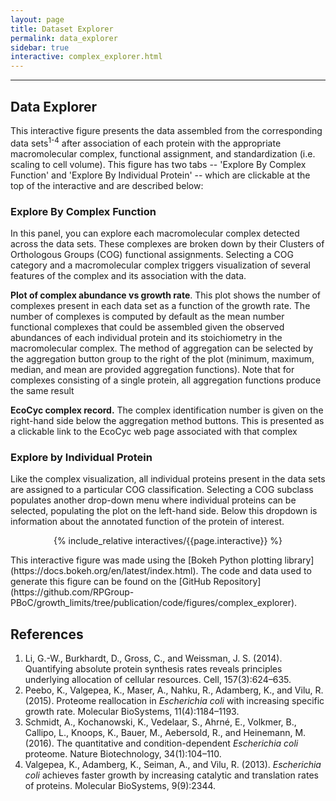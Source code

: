 ```yaml
---
layout: page
title: Dataset Explorer
permalink: data_explorer
sidebar: true
interactive: complex_explorer.html
---
```

---

## Data Explorer
This interactive figure presents the data assembled from the corresponding data
sets<sup>1-4</sup> after association of each protein with the appropriate
macromolecular complex, functional assignment, and standardization (i.e. scaling
to cell volume). This figure has two tabs -- 'Explore By Complex Function' and
'Explore By Individual Protein' -- which are clickable at the top of the
interactive and are described below:

### Explore By Complex Function

In this panel, you can explore each macromolecular complex detected across
the data sets. These complexes are broken down by their Clusters of
Orthologous Groups (COG) functional assignments. Selecting a COG category
and a macromolecular complex triggers visualization of several features of
the complex and its association with the data. 

**Plot of complex abundance vs growth rate**. This plot shows the number of
complexes present in each data set as a function of the growth rate. The number
of complexes is computed by default as the mean number functional complexes that
could be assembled given the observed abundances of each individual protein and
its stoichiometry in the macromolecular complex. The method of aggregation can
be selected by the aggregation button group to the right of the plot (minimum,
maximum, median, and mean are provided aggregation functions). Note that for
complexes consisting of a single protein, all aggregation functions produce the
same result

**EcoCyc complex record.** The complex identification number is given on the
right-hand side below the aggregation method buttons. This is presented as a
clickable link to the  EcoCyc web page associated with that complex


### Explore by Individual Protein

Like the complex visualization, all individual proteins present in the data sets
are assigned to a particular COG classification. Selecting a COG subclass
populates another drop-down menu where individual proteins can be selected,
populating the plot on the left-hand side. Below this dropdown is information
about the annotated function of the protein of interest.
<br/>
<center>

{% include_relative interactives/{{page.interactive}} %}

</center>
This interactive figure was made using the [Bokeh Python plotting library](https://docs.bokeh.org/en/latest/index.html).
The code and data used to generate this figure can be found on the [GitHub Repository](https://github.com/RPGroup-PBoC/growth_limits/tree/publication/code/figures/complex_explorer).


## References 

1. Li, G.-W., Burkhardt, D., Gross, C., and Weissman, J. S. (2014). Quantifying absolute protein synthesis rates reveals principles underlying allocation of cellular resources. Cell, 157(3):624–635.
2. Peebo, K., Valgepea, K., Maser, A., Nahku, R., Adamberg, K., and Vilu, R. (2015). Proteome reallocation in *Escherichia coli* with increasing specific growth rate. Molecular BioSystems, 11(4):1184–1193.
3. Schmidt, A., Kochanowski, K., Vedelaar, S., Ahrné, E., Volkmer, B., Callipo, L., Knoops, K., Bauer, M., Aebersold, R., and Heinemann, M. (2016). The quantitative and condition-dependent *Escherichia coli* proteome. Nature Biotechnology, 34(1):104–110.
4. Valgepea, K., Adamberg, K., Seiman, A., and Vilu, R. (2013). *Escherichia coli* achieves faster growth by increasing catalytic and translation rates of proteins. Molecular BioSystems, 9(9):2344.

